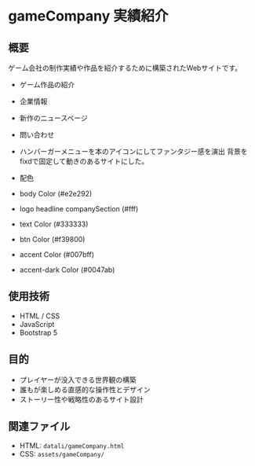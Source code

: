 # gameCompany 実績紹介

## 概要

ゲーム会社の制作実績や作品を紹介するために構築されたWebサイトです。

- ゲーム作品の紹介
- 企業情報
- 新作のニュースページ
- 問い合わせ

- ハンバーガーメニューを本のアイコンにしてファンタジー感を演出
背景をfixdで固定して動きのあるサイトにした。

- 配色
- body Color (#e2e292)
- logo headline companySection (#fff)
- text Color (#333333)
- btn Color (#f39800)
- accent Color (#007bff)
- accent-dark Color (#0047ab)

## 使用技術

- HTML / CSS
- JavaScript
- Bootstrap 5

## 目的

- プレイヤーが没入できる世界観の構築
- 誰もが楽しめる直感的な操作性とデザイン
- ストーリー性や戦略性のあるサイト設計

## 関連ファイル

- HTML: `datali/gameCompany.html`
- CSS: `assets/gameCompany/`